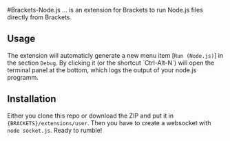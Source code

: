 #Brackets-Node.js
... is an extension for Brackets to run Node.js files directly from Brackets.

## Usage
The extension will automaticly generate a new menu item [`Run (Node.js)`] in the section `Debug`.
By clicking it (or the shortcut ´Ctrl-Alt-N`) will open the terminal panel at the bottom, which logs the output of your node.js programm.

## Installation
Either you clone this repo or download the ZIP and put it in `{BRACKETS}/extensions/user`.
Then you have to create a websocket with
`node socket.js`.
Ready to rumble!